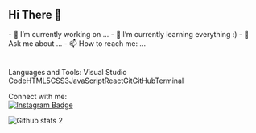 <h2><strong>Hi There 👋</strong></h2>
<!--
**kursaderduhan/kursaderduhan** is a ✨ _special_ ✨ repository because its `README.md` (this file) appears on your GitHub profile.
-->
- 🔭 I’m currently working on ...
- 🌱 I’m currently learning everything :)
- 💬 Ask me about ...
- 📫 How to reach me: ...
</br>
</br>
</br>
Languages and Tools:
Visual Studio CodeHTML5CSS3JavaScriptReactGitGitHubTerminal

Connect with me: </br>
[![Instagram Badge](https://img.shields.io/badge/-Instagram-C13584?style=flat-quare&labelColor=C13584&logo=instagram&logoColor=white&link=link)](https://www.instagram.com/kursaderduhan/) 

![Github stats 2](https://github-readme-stats.vercel.app/api?username=kursaderduhan&show_icons=true&theme=radical)
